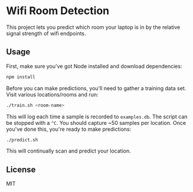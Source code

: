 # Wifi Room Detection
This project lets you predict which room your laptop is in by the relative signal strength of wifi endpoints.

## Usage
First, make sure you've got Node installed and download dependencies:

```sh
npm install
```

Before you can make predictions, you'll need to gather a training data set. Visit various locations/rooms and run:

```sh
./train.sh <room-name>
```

This will log each time a sample is recorded to `examples.db`. The script can be stopped with a `^C`. You should capture ~50 samples per location. Once you've done this, you're ready to make predictions:

```sh
./predict.sh
```

This will continually scan and predict your location.

## License
MIT